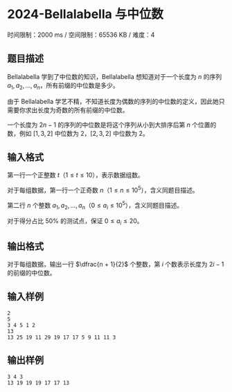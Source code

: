 # 2024-Bellalabella 与中位数

时间限制：2000 ms / 空间限制：65536 KB / 难度：4

## 题目描述

Bellalabella 学到了中位数的知识，Bellalabella 想知道对于一个长度为 $n$ 的序列 $a_1,a_2,\ldots,a_n$，所有前缀的中位数是多少。

由于 Bellalabella 学艺不精，不知道长度为偶数的序列的中位数的定义，因此她只需要你求出长度为奇数的所有前缀的中位数。

一个长度为 $2n-1$ 的序列的中位数是将这个序列从小到大排序后第 $n$ 个位置的数，例如 $[1, 3, 2]$ 中位数为 $2$，$[2, 3, 2]$ 中位数为 $2$。

## 输入格式

第一行一个正整数 $t$（$1 \le t \le 10$），表示数据组数。

对于每组数据，第一行一个正奇数 $n$（$1\le n \le 10^5$），含义同题目描述。

第二行 $n$ 个整数 $a_1,a_2,\ldots,a_n$（$0 \le a_i \le 10^5$），含义同题目描述。

对于得分占比 $50\%$ 的测试点，保证 $0 \le a_i \le 20$。

## 输出格式

对于每组数据，输出一行 $\dfrac{n + 1}{2}$ 个整数，第 $i$ 个数表示长度为 $2i - 1$ 的前缀的中位数。

## 输入样例

    2
    5
    3 4 5 1 2
    13
    13 25 19 11 29 19 17 17 5 9 11 11 3

## 输出样例

    3 4 3
    13 19 19 19 17 17 13
